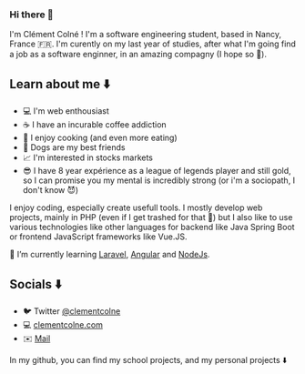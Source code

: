 ### Hi there 👋

I'm Clément Colné ! I'm a software engineering student, based in Nancy, France :fr:. I'm curently on my last year of studies, after what I'm going find a job as a software enginner, in an amazing compagny (I hope so :ghost:).

## Learn about me :arrow_down:
- :computer: I'm web enthousiast
- :coffee: I have an incurable coffee addiction
- :fork_and_knife: I enjoy cooking (and even more eating)
- :dog: Dogs are my best friends
- :chart_with_upwards_trend: I'm interested in stocks markets
- :sunglasses: I have 8 year expérience as a league of legends player and still gold, so I can promise you my mental is incredibly strong (or i'm a sociopath, I don't know :smiling_imp:)

I enjoy coding, especially create usefull tools. I mostly develop web projects, mainly in PHP (even if I get trashed for that :poop:) but I also like to use various technologies like other languages for backend like Java Spring Boot or frontend JavaScript frameworks like Vue.JS.

🌱 I’m currently learning [Laravel](https://laravel.com), [Angular](https://angular.io) and [NodeJs](https://nodejs.org/en/).

## Socials :arrow_down:
- :bird: Twitter [@clementcolne](https://twitter.com/clementcolne)
- :computer: [clementcolne.com](https://clementcolne.com)
- :envelope: [Mail](mailto:clement.colne@outlook.com)

In my github, you can find my school projects, and my personal projects :arrow_down:
